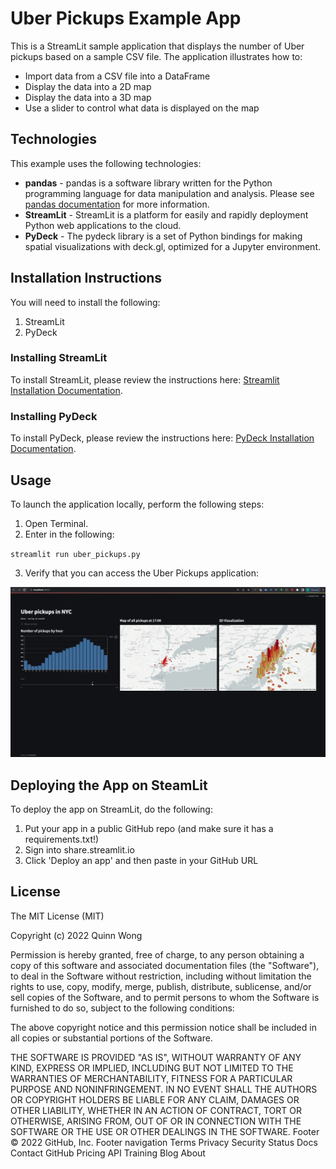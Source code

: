 # Uber Pickups Example App

This is a StreamLit sample application that displays the number of Uber pickups based on a sample CSV file. The application illustrates how to:

- Import data from a CSV file into a DataFrame
- Display the data into a 2D map
- Display the data into a 3D map
- Use a slider to control what data is displayed on the map

## Technologies

This example uses the following technologies:

- **pandas** - pandas is a software library written for the Python programming language for data manipulation and analysis. Please see [pandas documentation](https://pandas.pydata.org/) for more information.
- **StreamLit** - StreamLit is a platform for easily and rapidly deployment Python web applications to the cloud.
- **PyDeck** - The pydeck library is a set of Python bindings for making spatial visualizations with deck.gl, optimized for a Jupyter environment.

## Installation Instructions

You will need to install the following:

1. StreamLit
2. PyDeck

### Installing StreamLit

To install StreamLit, please review the instructions here: [Streamlit Installation Documentation](https://docs.streamlit.io/library/get-started/installation).

### Installing PyDeck

To install PyDeck, please review the instructions here: [PyDeck Installation Documentation](https://pydeck.gl/installation.html).

## Usage

To launch the application locally, perform the following steps:

1. Open Terminal.
2. Enter in the following:

`streamlit run uber_pickups.py`

3. Verify that you can access the Uber Pickups application:

![Uber Pickups](/images/uber_pickups.jpg)

## Deploying the App on SteamLit

To deploy the app on StreamLit, do the following:

1. Put your app in a public GitHub repo (and make sure it has a requirements.txt!)
2. Sign into share.streamlit.io
3. Click 'Deploy an app' and then paste in your GitHub URL

## License

The MIT License (MIT)

Copyright (c) 2022 Quinn Wong

Permission is hereby granted, free of charge, to any person obtaining a copy of this software and associated documentation files (the "Software"), to deal in the Software without restriction, including without limitation the rights to use, copy, modify, merge, publish, distribute, sublicense, and/or sell copies of the Software, and to permit persons to whom the Software is furnished to do so, subject to the following conditions:

The above copyright notice and this permission notice shall be included in all copies or substantial portions of the Software.

THE SOFTWARE IS PROVIDED "AS IS", WITHOUT WARRANTY OF ANY KIND, EXPRESS OR IMPLIED, INCLUDING BUT NOT LIMITED TO THE WARRANTIES OF MERCHANTABILITY, FITNESS FOR A PARTICULAR PURPOSE AND NONINFRINGEMENT. IN NO EVENT SHALL THE AUTHORS OR COPYRIGHT HOLDERS BE LIABLE FOR ANY CLAIM, DAMAGES OR OTHER LIABILITY, WHETHER IN AN ACTION OF CONTRACT, TORT OR OTHERWISE, ARISING FROM, OUT OF OR IN CONNECTION WITH THE SOFTWARE OR THE USE OR OTHER DEALINGS IN THE SOFTWARE.
Footer
© 2022 GitHub, Inc.
Footer navigation
Terms
Privacy
Security
Status
Docs
Contact GitHub
Pricing
API
Training
Blog
About

